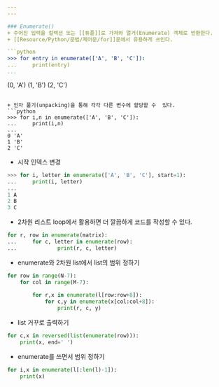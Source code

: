 ```yaml
---
---

### Enumerate()
+ 주어진 입력을 컬렉션 또는 [[튜플]]로 가져와 열거(Enumerate) 객체로 반환한다.
+ [[Resource/Python/문법/제어문/for]]문에서 유용하게 쓰인다.

```python
>>> for entry in enumerate(['A', 'B', 'C']):
...     print(entry)
...
```

(0, 'A')
(1, 'B')
(2, 'C')
```

+ 인자 풀기(unpacking)을 통해 각각 다른 변수에 할당할 수  있다.
```python
>>> for i,n in enumerate(['A', 'B', 'C']):
...     print(i,n)
...
0 'A'
1 'B'
2 'C'
```

+ 시작 인덱스 변경
```python
>>> for i, letter in enumerate(['A', 'B', 'C'], start=1):
...     print(i, letter)
...
1 A
2 B
3 C
```

+ 2차원 리스트 loop에서 활용하면 더 깔끔하게 코드를 작성할 수 있다.

```python
for r, row in enumerate(matrix):
...     for c, letter in enumerate(row):
...             print(r, c, letter)
```

+ enumerate와 2차원 list에서 list의 범위 정하기
```python
for row in range(N-7):  
	for col in range(M-7):
	
		for r,x in enumerate(l[row:row+8]):  
			for c,y in enumerate(x[col:col+8]):
				print(r, c, y)
```

+ list 거꾸로 출력하기
```python
for c,x in reversed(list(enumerate(row))):  
	print(x, end=' ')
```

+ enumerate를 쓰면서 범위 정하기
```python
for i,x in enumerate(l[:len(l)-1]):
	print(x)
```